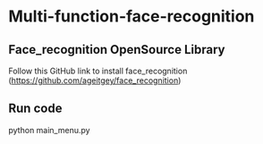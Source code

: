 # Multi-function-face-recognition

## Face_recognition OpenSource Library 
Follow this GitHub link to install face_recognition (https://github.com/ageitgey/face_recognition)

## Run code
python main_menu.py
